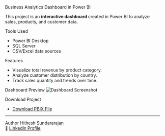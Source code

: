  Business Analytics Dashboard in Power BI

This project is an **interactive dashboard** created in Power BI to analyze sales, products, and customer data.

 Tools Used
- Power BI Desktop
- SQL Server
- CSV/Excel data sources

 Features
- Visualize total revenue by product category.
- Analyze customer distribution by country.
- Track sales quantity and trends over time.

 Dashboard Preview
![Dashboard Screenshot](dashboard-preview.png)

 Download Project
- [Download PBIX File](business-analytics-dashboard.pbix)

---

 Author
Hithesh Sundararajan  
🔗 [LinkedIn Profile](https://www.linkedin.com/in/YOUR-LINKEDIN)  
